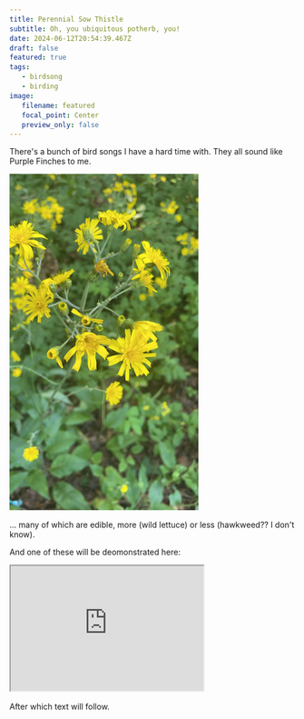 ```yaml
---
title: Perennial Sow Thistle
subtitle: Oh, you ubiquitous potherb, you!
date: 2024-06-12T20:54:39.467Z
draft: false
featured: true
tags:
   - birdsong
   - birding
image:
   filename: featured
   focal_point: Center
   preview_only: false
---
```


There's a bunch of bird songs I have a hard time with. They all sound like Purple Finches to me.

![hawkweed](hawkweed.jpg)

... many of which are edible, more (wild lettuce) or less (hawkweed?? I don't know).

And one of these will be deomonstrated here:

<iframe src="https://xeno-canto.org/817988/embed" width="340" height="220"></iframe>

After which text will follow.

